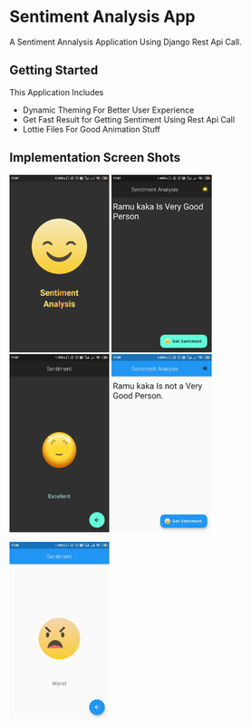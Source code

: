# Sentiment Analysis App

A Sentiment Annalysis Application Using Django Rest Api Call.

## Getting Started

This Application Includes 
- Dynamic Theming For Better User Experience
- Get Fast Result for Getting Sentiment Using Rest Api Call
- Lottie Files For Good Animation Stuff

## Implementation Screen Shots 


<img src="https://raw.githubusercontent.com/Tirth7545/sentiment_analysis/master/Images/ss5.jpg" height="35%" width="35%"  alt="Normal dialog Demo"/> <img src="https://raw.githubusercontent.com/Tirth7545/sentiment_analysis/master/Images/ss1.jpg" height="35%" width="35%"  alt="Normal dialog Demo"/> 
<img src="https://raw.githubusercontent.com/Tirth7545/sentiment_analysis/master/Images/ss7.jpg" height="35%" width="35%"  alt="Normal dialog Demo"/> 
<img src="https://raw.githubusercontent.com/Tirth7545/sentiment_analysis/master/Images/ss6.jpg" height="35%" width="35%"  alt="Normal dialog Demo"/> 

<img src="https://raw.githubusercontent.com/Tirth7545/sentiment_analysis/master/Images/ss2.jpg"   height="35%" width="35%" alt="Download dialog Demo" />

